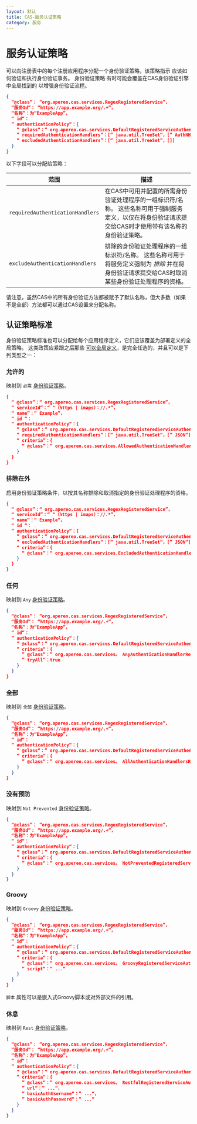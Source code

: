 ```yaml
---
layout: 默认
title: CAS-服务认证策略
category: 服务
---
```


# 服务认证策略

可以向注册表中的每个注册应用程序分配一个身份验证策略，该策略指示 应该如何验证和执行身份验证事务。 身份验证策略 有时可能会覆盖在CAS身份验证引擎中全局找到的 以增强身份验证流程。

```json
{
  “@class”： “org.apereo.cas.services.RegexRegisteredService”，
  “服务Id”： “https://app.example.org/.+”，
  “名称”：为“ExampleApp”，
  “ id“：
  ” authenticationPolicy“：{
    ” @class“：” org.apereo.cas.services.DefaultRegisteredServiceAuthenticationPolicy“，  
    ” requiredAuthenticationHandlers“：[” java.util.TreeSet“，[” AuthNHandlerName“]]，
    “ excludedAuthenticationHandlers”：[“ java.util.TreeSet”，[]]
  }
}
```

以下字段可以分配给策略：

| 范围                               | 描述                                                                              |
| -------------------------------- | ------------------------------------------------------------------------------- |
| `requiredAuthenticationHandlers` | 在CAS中可用并配置的所需身份验证处理程序的一组标识符/名称。 这些名称可用于强制服务定义，以仅在将身份验证请求提交给CAS时才使用带有该名称的身份验证策略。 |
| `excludeAuthenticationHandlers`  | 排除的身份验证处理程序的一组标识符/名称。 这些名称可用于将服务定义强制为 *排除* 并在将身份验证请求提交给CAS时取消某些身份验证处理程序的资格。     |

请注意，虽然CAS中的所有身份验证方法都被赋予了默认名称，但大多数（如果不是全部）方法都可以通过CAS设置来分配名称。

## 认证策略标准

身份验证策略标准也可以分配给每个应用程序定义，它们应该覆盖为部署定义的全局策略。 这类政策应紧跟之后那些 [可以全局定义](../installation/Configuring-Authentication-Components.html#authentication-policy)，是完全任选的，并且可以是下列类型之一：

### 允许的

映射到 `必需` [身份验证策略](../configuration/Configuration-Properties.html#required)。

```json
{
  “ @class”：“ org.apereo.cas.services.RegexRegisteredService”，
  “ serviceId”：“ ^（https | imaps）：//.*”，
  “ name”：“ Example”，
  “ id “：
  ” authenticationPolicy“：{
    ” @class“：” org.apereo.cas.services.DefaultRegisteredServiceAuthenticationPolicy“，
    ” requiredAuthenticationHandlers“：[” java.util.TreeSet“，[” JSON“]]，
    “ criteria”：{
      “ @class”：“ org.apereo.cas.services.AllowedAuthenticationHandlersRegisteredServiceAuthenticationPolicyCriteria”
    }
  }
}
```

### 排除在外

启用身份验证策略条件，以按其名称排除和取消指定的身份验证处理程序的资格。

```json
{
  “ @class”：“ org.apereo.cas.services.RegexRegisteredService”，
  “ serviceId”：“ ^（https | imaps）：//.*”，
  “ name”：“ Example”，
  “ id “：
  ” authenticationPolicy“：{
    ” @class“：” org.apereo.cas.services.DefaultRegisteredServiceAuthenticationPolicy“，
    ” excludedAuthenticationHandlers“：[” java.util.TreeSet“，[” JSON“]]，
    “ criteria”：{
      “ @class”：“ org.apereo.cas.services.ExcludedAuthenticationHandlersRegisteredServiceAuthenticationPolicyCriteria”
    }
  }
}
```

### 任何

映射到 `Any` [身份验证策略](../configuration/Configuration-Properties.html#authentication-policy)。

```json
{
  “@class”： “org.apereo.cas.services.RegexRegisteredService”，
  “服务Id”： “https://app.example.org/.+”，
  “名称”：为“ExampleApp”，
  “ id“：
  ” authenticationPolicy“：{
    ” @class“：” org.apereo.cas.services.DefaultRegisteredServiceAuthenticationPolicy“，
    ” criteria“：{
      ” @class“：” org.apereo.cas.services。 AnyAuthenticationHandlerRegisteredServiceAuthenticationPolicyCriteria“，
      ” tryAll“：true
    }
  }
}
```

### 全部

映射到 `全部` [身份验证策略](../configuration/Configuration-Properties.html#authentication-policy)。

```json
{
  “@class”： “org.apereo.cas.services.RegexRegisteredService”，
  “服务Id”： “https://app.example.org/.+”，
  “名称”：为“ExampleApp”，
  “ id“：
  ” authenticationPolicy“：{
    ” @class“：” org.apereo.cas.services.DefaultRegisteredServiceAuthenticationPolicy“，
    ” criteria“：{
      ” @class“：” org.apereo.cas.services。 AllAuthenticationHandlersRegisteredServiceAuthenticationPolicyCriteria“
    }
  }
}
```

### 没有预防

映射到 `Not Prevented` [身份验证策略](../configuration/Configuration-Properties.html#authentication-policy)。

```json
{
  “@class”： “org.apereo.cas.services.RegexRegisteredService”，
  “服务Id”： “https://app.example.org/.+”，
  “名称”：为“ExampleApp”，
  “ id“：
  ” authenticationPolicy“：{
    ” @class“：” org.apereo.cas.services.DefaultRegisteredServiceAuthenticationPolicy“，
    ” criteria“：{
      ” @class“：” org.apereo.cas.services。 NotPreventedRegisteredServiceAuthenticationPolicyCriteria“
    }
  }
}
```

### Groovy

映射到 `Groovy` [身份验证策略](../configuration/Configuration-Properties.html#authentication-policy)。

```json
{
  “@class”： “org.apereo.cas.services.RegexRegisteredService”，
  “服务Id”： “https://app.example.org/.+”，
  “名称”：为“ExampleApp”，
  “ id“：
  ” authenticationPolicy“：{
    ” @class“：” org.apereo.cas.services.DefaultRegisteredServiceAuthenticationPolicy“，
    ” criteria“：{
      ” @class“：” org.apereo.cas.services。 GroovyRegisteredServiceAuthenticationPolicyCriteria“，
      ” script“：” ...“
    }
  }
}
```

`脚本` 属性可以是嵌入式Groovy脚本或对外部文件的引用。

### 休息

 映射到 `Rest` [身份验证策略](../configuration/Configuration-Properties.html#authentication-policy)。

```json
{
  “@class”： “org.apereo.cas.services.RegexRegisteredService”，
  “服务Id”： “https://app.example.org/.+”，
  “名称”：为“ExampleApp”，
  “ id“：
  ” authenticationPolicy“：{
    ” @class“：” org.apereo.cas.services.DefaultRegisteredServiceAuthenticationPolicy“，
    ” criteria“：{
      ” @class“：” org.apereo.cas.services。 RestfulRegisteredServiceAuthenticationPolicyCriteria“，
      ” url“：” ...“，
      ” basicAuthUsername“：” ...“，
      ” basicAuthPassword“：” ...“
    }
  }
}
```
